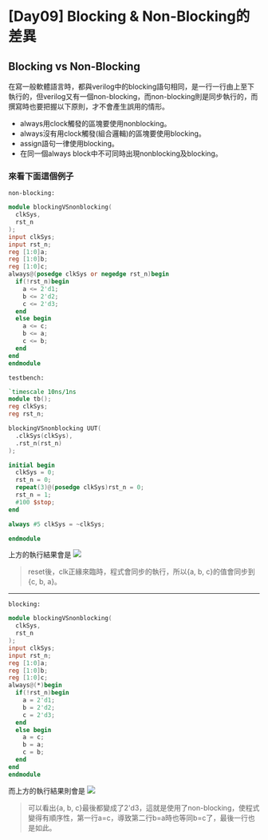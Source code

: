
# [Day09] Blocking & Non-Blocking的差異
## Blocking vs Non-Blocking
在寫一般軟體語言時，都與verilog中的blocking語句相同，是一行一行由上至下執行的，但verilog又有一個non-blocking，而non-blocking則是同步執行的，而撰寫時也要把握以下原則，才不會產生誤用的情形。
- always用clock觸發的區塊要使用nonblocking。
- always沒有用clock觸發(組合邏輯)的區塊要使用blocking。
- assign語句一律使用blocking。
- 在同一個always block中不可同時出現nonblocking及blocking。

### 來看下面這個例子
`non-blocking:`
```verilog
module blockingVSnonblocking(
  clkSys, 
  rst_n
);
input clkSys;
input rst_n;
reg [1:0]a;
reg [1:0]b;
reg [1:0]c;
always@(posedge clkSys or negedge rst_n)begin
  if(!rst_n)begin
    a <= 2'd1;
    b <= 2'd2;
    c <= 2'd3;
  end
  else begin
    a <= c;
    b <= a;
    c <= b;
  end
end
endmodule

```
`testbench:`
```verilog
`timescale 10ns/1ns
module tb();
reg clkSys;
reg rst_n;

blockingVSnonblocking UUT(
  .clkSys(clkSys), 
  .rst_n(rst_n)
);

initial begin
  clkSys = 0;
  rst_n = 0;
  repeat(3)@(posedge clkSys)rst_n = 0;
  rst_n = 1;
  #100 $stop;
end

always #5 clkSys = ~clkSys;

endmodule

```
上方的執行結果會是
![](https://i.imgur.com/G5L0rGh.png)

>reset後，clk正緣來臨時，程式會同步的執行，所以{a, b, c}的值會同步到{c, b, a}。

---

`blocking:`
```verilog
module blockingVSnonblocking(
  clkSys, 
  rst_n
);
input clkSys;
input rst_n;
reg [1:0]a;
reg [1:0]b;
reg [1:0]c;
always@(*)begin
  if(!rst_n)begin
    a = 2'd1;
    b = 2'd2;
    c = 2'd3;
  end
  else begin
    a = c;
    b = a;
    c = b;
  end
end
endmodule
```
而上方的執行結果則會是
![](https://i.imgur.com/mJ5k6AT.png)

>可以看出{a, b, c}最後都變成了2'd3，這就是使用了non-blocking，使程式變得有順序性，第一行a=c，導致第二行b=a時也等同b=c了，最後一行也是如此。

